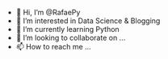 - 👋 Hi, I’m @RafaePy
- 👀 I’m interested in Data Science & Blogging
- 🌱 I’m currently learning Python 
- 💞️ I’m looking to collaborate on ...
- 📫 How to reach me ...

<!---
RafaePy/RafaePy is a ✨ special ✨ repository because its `README.md` (this file) appears on your GitHub profile.
You can click the Preview link to take a look at your changes.
--->
